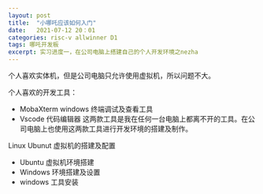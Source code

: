 ```yaml
---
layout: post
title:  "小哪吒应该如何入门"
date:   2021-07-12 20：01
categories: risc-v allwinner D1
tags: 哪吒开发板
excerpt: 实习进度一，在公司电脑上搭建自己的个人开发环境之nezha
---
```


个人喜欢实体机，但是公司电脑只允许使用虚拟机，所以问题不大。

个人喜欢的开发工具：
- MobaXterm windows 终端调试及查看工具
- Vscode 代码编辑器
这两款工具是我在任何一台电脑上都离不开的工具。在公司电脑上也使用这两款工具进行开发环境的搭建及制作。

Linux Ubunut 虚拟机的搭建及配置
- Ubuntu 虚拟机环境搭建
- Windows 环境搭建及设置
- windows 工具安装